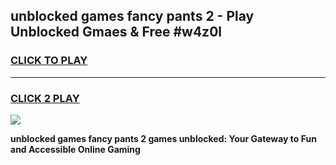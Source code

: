 
## unblocked games fancy pants 2 - Play Unblocked Gmaes & Free #w4z0l
<h3>
<a href="https://premium.freeplayer.one?title=unblocked_games_fancy_pants_2&ref=03M">CLICK TO PLAY</a></h3>
<hr>

<h3>
<a href="https://premium.freeplayer.one?title=unblocked_games_fancy_pants_2&ref=03M">CLICK 2 PLAY</a>
  
</h3>

<a href="https://premium.freeplayer.one?title=unblocked_games_fancy_pants_2&ref=03M"><img src="https://clearcache.store/games.png"></a>


**unblocked games fancy pants 2 games unblocked: Your Gateway to Fun and Accessible Online Gaming**
